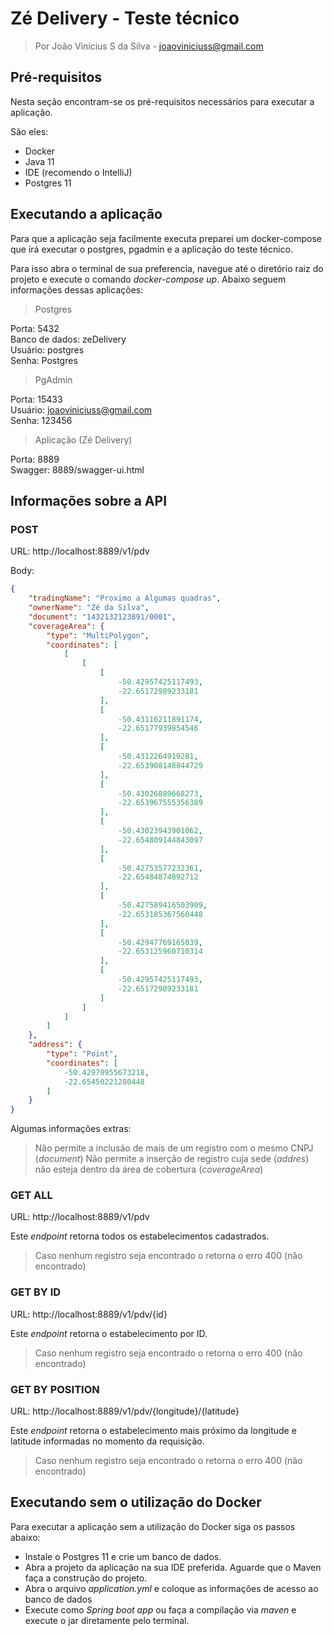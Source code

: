 # Zé Delivery - Teste técnico

> Por João Vinícius S da Silva - joaoviniciuss@gmail.com

## **Pré-requisitos**

Nesta seção encontram-se os pré-requisitos necessários para executar a aplicação.

São eles:

- Docker
- Java 11
- IDE (recomendo o IntelliJ)
- Postgres 11

## **Executando a aplicação**

Para que a aplicação seja facilmente executa preparei um docker-compose que irá executar o postgres, pgadmin e a aplicação do teste técnico. 

Para isso abra o terminal de sua preferencia, navegue até o diretório raiz do projeto e execute o comando *docker-compose up*. Abaixo seguem informações dessas aplicações:

 > Postgres 

 Porta: 5432 <br>
 Banco de dados: zeDelivery <br>
 Usuário: postgres <br>
 Senha: Postgres

> PgAdmin

 Porta: 15433 <br>
 Usuário: joaoviniciuss@gmail.com <br>
 Senha: 123456

 > Aplicação (Zé Delivery)

  Porta: 8889 <br>
  Swagger: 8889/swagger-ui.html

## **Informações sobre a API**

### **POST**

URL: http://localhost:8889/v1/pdv

Body:
```json
{
	"tradingName": "Proximo a Algumas quadras",
	"ownerName": "Zé da Silva",
	"document": "1432132123891/0001",
	"coverageArea": {
		"type": "MultiPolygon",
		"coordinates": [
			[
				[
					[
						-50.42957425117493,
						-22.65172989233181
					],
					[
						-50.43116211891174,
						-22.65177939854546
					],
					[
						-50.4312264919281,
						-22.653908148844729
					],
					[
						-50.43026089668273,
						-22.653967555356389
					],
					[
						-50.43023943901062,
						-22.654809144843097
					],
					[
						-50.42753577232361,
						-22.65484874892712
					],
					[
						-50.427589416503909,
						-22.653185367560448
					],
					[
						-50.42947769165039,
						-22.653125960710314
					],
					[
						-50.42957425117493,
						-22.65172989233181
					]
				]
			]
		]
	},
	"address": {
		"type": "Point",
		"coordinates": [
			-50.42979955673218,
			-22.65450221280448
		]
	}
}
```

Algumas informações extras:

> Não permite a inclusão de mais de um registro com o mesmo CNPJ (*document*)
> Não permite a inserção de registro cuja sede (*addres*) não esteja dentro da área de cobertura (*coverageArea*)

### **GET ALL**

URL: http://localhost:8889/v1/pdv

Este *endpoint* retorna todos os estabelecimentos cadastrados.

>Caso nenhum registro seja encontrado o retorna o erro 400 (não encontrado)

### **GET BY ID**

URL: http://localhost:8889/v1/pdv/{id}

Este *endpoint* retorna o estabelecimento por ID.

>Caso nenhum registro seja encontrado o retorna o erro 400 (não encontrado)


### **GET BY POSITION**

URL: http://localhost:8889/v1/pdv/{longitude}/{latitude}

Este *endpoint* retorna o estabelecimento mais próximo da longitude e latitude informadas no momento da requisição.

>Caso nenhum registro seja encontrado o retorna o erro 400 (não encontrado)

## **Executando sem o utilização do Docker**

Para executar a aplicação sem a utilização do Docker siga os passos abaixo:

*  Instale o Postgres 11 e crie um banco de dados.
* Abra a projeto da aplicação na sua IDE preferida. Aguarde que o Maven faça a construção do projeto.
* Abra o arquivo *application.yml* e coloque as informações de acesso ao banco de dados
* Execute como *Spring boot app* ou faça a compilação via *maven* e execute o jar diretamente pelo terminal.  
